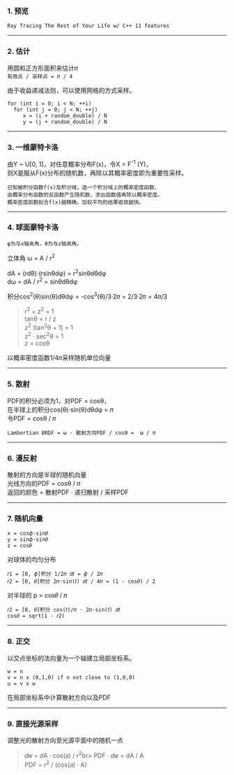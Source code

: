 ### 1. 预览

`Ray Tracing The Rest of Your Life w/ C++ 11 features`

---
### 2. 估计

用圆和正方形面积来估计𝜋 <br>
`有效点 / 采样点 = 𝜋 / 4` <br>

由于收益递减法则，可以使用网格的方式采样。
```
for (int i = 0; i < N; ++i)
  for (int j = 0; j < N; ++j)
     x = (i + random_double) / N
     y = (j + random_double) / N
```

---
### 3. 一维蒙特卡洛


由Y ~ U\[0, 1]，对任意概率分布F(x)，令X = F<sup>-1</sup> (Y)，<br>
则X是服从F(x)分布的随机数，再除以其概率密度即为重要性采样。<br>

```
已知被积分函数f(x)及积分域，选一个积分域上的概率密度函数，
由概率分布函数的反函数产生随机数，求出函数值再除以概率密度。
概率密度函数拟合f(x)越精确，加权平均的结果收敛越快。
```


---
### 4. 球面蒙特卡洛

`φ为与x轴夹角，θ为与z轴夹角。`<br>

立体角 ω = A / r<sup>2</sup><br>

dA = (rdθ)·(rsinθdφ) = r<sup>2</sup>sinθdθdφ<br>
dω = dA / r<sup>2</sup> = sinθdθdφ<br>

积分cos<sup>2</sup>(θ)sin(θ)dθdφ = -cos<sup>3</sup>(θ)/3·2𝜋 = 2/3·2𝜋 = 4𝜋/3


> r<sup>2</sup> + z<sup>2</sup> = 1<br>
> tanθ = r / z<br>
> z<sup>2</sup> (tan<sup>2</sup>θ + 1) = 1<br>
> z<sup>2</sup> · sec<sup>2</sup>θ = 1<br>
> z = cosθ<br>

以概率密度函数1/4𝜋采样随机单位向量


---
### 5. 散射

PDF的积分必须为1，对PDF = cosθ，<br>
在半球上的积分cos(θ)·sin(θ)dθdφ = 𝜋<br>
令PDF = cosθ / 𝜋<br>

`Lambertian BRDF = ω · 散射方向PDF / cosθ =  ω / 𝜋`


---
### 6. 漫反射


散射的方向是半球的随机向量<br>
光线方向的PDF = cosθ / 𝜋<br>
返回的颜色 = 散射PDF · 递归散射 / 采样PDF


---
### 7. 随机向量


```
x = cos𝜙·sin𝜃
y = sin𝜙·sin𝜃
z = cos𝜃
```

对球体的均匀分布 
```
𝑟1 = [0, 𝜙]积分 1/2𝜋 𝑑𝑡 = 𝜙 / 2𝜋
𝑟2 = [0, 𝜃]积分 2𝜋·sin(𝑡) 𝑑𝑡 / 4𝜋 = (1 - cos𝜃) / 2
```

对半球的 p = cos𝜃 / 𝜋 
```
𝑟2 = [0, 𝜃]积分 cos(𝑡)/𝜋 · 2𝜋·sin(𝑡) 𝑑𝑡
cos𝜃 = sqrt(1 - 𝑟2)
```

---
### 8. 正交

以交点坐标的法向量为一个轴建立局部坐标系。
```
w = n
v = n x (0,1,0) if n not close to (1,0,0)
u = v x w
```
在局部坐标系中计算散射方向以及PDF


---
### 9. 直接光源采样

调整光的散射方向至光源平面中的随机一点<br>

> 𝑑𝑤 = 𝑑A · cos(𝑎) / r<sup>2</sup>br>
> PDF · 𝑑𝑤 = dA / A<br>
> PDF = r<sup>2</sup> / (cos(𝑎) · A)






